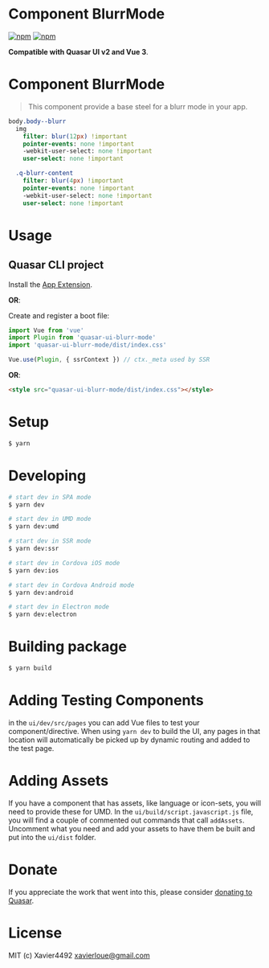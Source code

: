 # Component BlurrMode

[![npm](https://img.shields.io/npm/v/quasar-ui-blurr-mode.svg?label=quasar-ui-blurr-mode)](https://www.npmjs.com/package/quasar-ui-blurr-mode)
[![npm](https://img.shields.io/npm/dt/quasar-ui-blurr-mode.svg)](https://www.npmjs.com/package/quasar-ui-blurr-mode)

**Compatible with Quasar UI v2 and Vue 3**.


# Component BlurrMode
> This component provide a base steel for a blurr mode in your app.

```sass
body.body--blurr
  img
    filter: blur(12px) !important
    pointer-events: none !important
    -webkit-user-select: none !important
    user-select: none !important

  .q-blurr-content
    filter: blur(4px) !important
    pointer-events: none !important
    -webkit-user-select: none !important
    user-select: none !important

```

# Usage

## Quasar CLI project


Install the [App Extension](../app-extension).

**OR**:


Create and register a boot file:

```js
import Vue from 'vue'
import Plugin from 'quasar-ui-blurr-mode'
import 'quasar-ui-blurr-mode/dist/index.css'

Vue.use(Plugin, { ssrContext }) // ctx._meta used by SSR
```

**OR**:

```html
<style src="quasar-ui-blurr-mode/dist/index.css"></style>
```

# Setup
```bash
$ yarn
```

# Developing
```bash
# start dev in SPA mode
$ yarn dev

# start dev in UMD mode
$ yarn dev:umd

# start dev in SSR mode
$ yarn dev:ssr

# start dev in Cordova iOS mode
$ yarn dev:ios

# start dev in Cordova Android mode
$ yarn dev:android

# start dev in Electron mode
$ yarn dev:electron
```

# Building package
```bash
$ yarn build
```

# Adding Testing Components
in the `ui/dev/src/pages` you can add Vue files to test your component/directive. When using `yarn dev` to build the UI, any pages in that location will automatically be picked up by dynamic routing and added to the test page.

# Adding Assets
If you have a component that has assets, like language or icon-sets, you will need to provide these for UMD. In the `ui/build/script.javascript.js` file, you will find a couple of commented out commands that call `addAssets`. Uncomment what you need and add your assets to have them be built and put into the `ui/dist` folder.

# Donate
If you appreciate the work that went into this, please consider [donating to Quasar](https://donate.quasar.dev).

# License
MIT (c) Xavier4492 <xavierloue@gmail.com>
